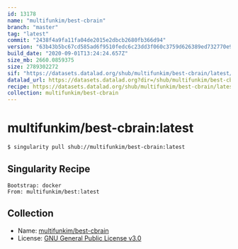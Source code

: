 ```yaml
---
id: 13178
name: "multifunkim/best-cbrain"
branch: "master"
tag: "latest"
commit: "2438f4a9fa11fa04de2015e2dbcb2680fb366d94"
version: "63b43b5bc67cd585ad6f9510fedc6c23dd3f060c3759d626389ed732770e95a5"
build_date: "2020-09-01T13:24:24.657Z"
size_mb: 2660.0859375
size: 2789302272
sif: "https://datasets.datalad.org/shub/multifunkim/best-cbrain/latest/2020-09-01-2438f4a9-63b43b5b/63b43b5bc67cd585ad6f9510fedc6c23dd3f060c3759d626389ed732770e95a5.sif"
datalad_url: https://datasets.datalad.org?dir=/shub/multifunkim/best-cbrain/latest/2020-09-01-2438f4a9-63b43b5b/
recipe: https://datasets.datalad.org/shub/multifunkim/best-cbrain/latest/2020-09-01-2438f4a9-63b43b5b/Singularity
collection: multifunkim/best-cbrain
---
```


# multifunkim/best-cbrain:latest

```bash
$ singularity pull shub://multifunkim/best-cbrain:latest
```

## Singularity Recipe

```singularity
Bootstrap: docker
From: multifunkim/best:latest
```

## Collection

 - Name: [multifunkim/best-cbrain](https://github.com/multifunkim/best-cbrain)
 - License: [GNU General Public License v3.0](https://api.github.com/licenses/gpl-3.0)

